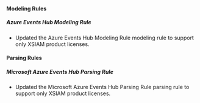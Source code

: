 
#### Modeling Rules

##### Azure Events Hub Modeling Rule

- Updated the Azure Events Hub Modeling Rule modeling rule to support only XSIAM product licenses.

#### Parsing Rules

##### Microsoft Azure Events Hub Parsing Rule

- Updated the Microsoft Azure Events Hub Parsing Rule parsing rule to support only XSIAM product licenses.
